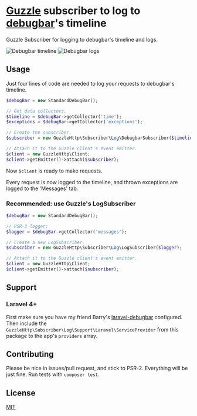 # [Guzzle](http://docs.guzzlephp.org/en/latest/) subscriber to log to [debugbar](https://github.com/maximebf/php-debugbar)'s timeline

Guzzle Subscriber for logging to debugbar's timeline and logs.

![Debugbar timeline](https://www.dropbox.com/s/cabwqycckbu681b/debugbar-timeline.png?dl=1 "Debugbar timeline")
![Debugbar logs](https://www.dropbox.com/s/7rez2q1mbrl76yq/debugbar-logs.png?dl=1 "Debugbar logs")

## Usage

Just four lines of code are needed to log your requests to debugbar's timeline.

```php
$debugBar = new StandardDebugBar();

// Get data collectors.
$timeline = $debugBar->getCollector('time');
$exceptions = $debugBar->getCollector('exceptions');

// Create the subscriber.
$subscriber = new GuzzleHttp\Subscriber\Log\DebugbarSubscriber($timeline, $exceptions);

// Attach it to the Guzzle client's event emitter.
$client = new GuzzleHttp\Client;
$client->getEmitter()->attach($subscriber);
```

Now `$client` is ready to make requests.

Every request is now logged to the timeline, and thrown exceptions are logged to the 'Messages' tab.

### Recommended: use Guzzle's LogSubscriber

```php
$debugBar = new StandardDebugBar();

// PSR-3 logger:
$logger = $debugBar->getCollector('messages');

// Create a new LogSubscriber.
$subscriber = new GuzzleHttp\Subscriber\Log\LogSubscriber($logger);

// Attach it to the Guzzle client's event emitter.
$client = new GuzzleHttp\Client;
$client->getEmitter()->attach($subscriber);
```

## Support

### Laravel 4+

First make sure you have my friend Barry's [laravel-debugbar](https://github.com/barryvdh/laravel-debugbar) configured.
Then include the `GuzzleHttp\Subscriber\Log\Support\Laravel\ServiceProvider` from this package to the app's `providers`
array.

## Contributing

Please be nice in issues/pull request, and stick to PSR-2. Everything will be just fine.
Run tests with `composer test`.

## License

[MIT](license)
